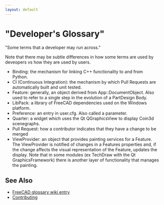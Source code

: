 ```yaml
---
layout: default
---
```

# "Developer's Glossary"

"Some terms that a developer may run across."

Note that there may be subtle differences in how some terms are used by deveopers vs how they are used by users.


* Binding: the mechanism for linking C++ functionality to and from Python.
* CI (Continuous Integration): the mechanism by which Pull Requests are automatically built and unit tested.
* Feature: generally, an object derived from App::DocumentObject.  Also used to refer to a single step in the evolution of a PartDesign Body.
* LibPack: a library of FreeCAD dependencies used on the Windows platform.
* Preference: an entry in user.cfg.  Also called a parameter.
* Quarter: a widget which uses the Qt QGraphicsView to display Coin3d scenegraphs.
* Pull Request: how a contributor indicates that they have a change to be merged
* ViewProvider: an object that provides painting services for a Feature.  The ViewProvider is notified of changes in a Features properties and, if the change affects the visual representation of the Feature, updates the display.  Note that in some modules (ex TechDraw with the Qt GraphicsFramework) there is another layer of functionality that manages the painting.




## See Also

* [FreeCAD glossary wiki entry](https://wiki.freecad.org/Glossary)
* [Contributing](https://github.com/FreeCAD/FreeCAD/blob/master/CONTRIBUTING.md)
